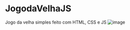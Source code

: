 # JogodaVelhaJS
Jogo da velha simples feito com HTML, CSS e JS
![image](https://user-images.githubusercontent.com/65137223/170554319-f32e6fdc-8d9e-423f-941f-3390b244be7e.png)

